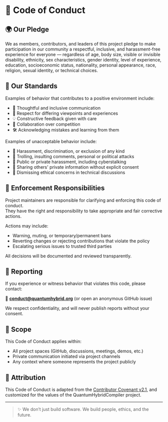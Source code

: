 # 💬 Code of Conduct

## 🌍 Our Pledge

We as members, contributors, and leaders of this project pledge to make participation in our community a respectful, inclusive, and harassment-free experience for everyone — regardless of age, body size, visible or invisible disability, ethnicity, sex characteristics, gender identity, level of experience, education, socioeconomic status, nationality, personal appearance, race, religion, sexual identity, or technical choices.

## 🤝 Our Standards

Examples of behavior that contributes to a positive environment include:

- 🧠 Thoughtful and inclusive communication
- 🙌 Respect for differing viewpoints and experiences
- 💡 Constructive feedback given with care
- 👥 Collaboration over competition
- 🛠️ Acknowledging mistakes and learning from them

Examples of unacceptable behavior include:

- 🚫 Harassment, discrimination, or exclusion of any kind
- 🚫 Trolling, insulting comments, personal or political attacks
- 🚫 Public or private harassment, including cyberstalking
- 🚫 Sharing others' private information without explicit consent
- 🚫 Dismissing ethical concerns in technical discussions

## 🔐 Enforcement Responsibilities

Project maintainers are responsible for clarifying and enforcing this code of conduct.  
They have the right and responsibility to take appropriate and fair corrective actions.

Actions may include:

- Warning, muting, or temporary/permanent bans  
- Reverting changes or rejecting contributions that violate the policy  
- Escalating serious issues to trusted third parties  

All decisions will be documented and reviewed transparently.

## 🚨 Reporting

If you experience or witness behavior that violates this code, please contact:

📧 **conduct@quantumhybrid.org** (or open an anonymous GitHub issue)

We respect confidentiality, and will never publish reports without your consent.

## 🤲 Scope

This Code of Conduct applies within:

- All project spaces (GitHub, discussions, meetings, demos, etc.)
- Private communication initiated via project channels
- Any context where someone represents the project publicly

## 🔄 Attribution

This Code of Conduct is adapted from the [Contributor Covenant v2.1](https://www.contributor-covenant.org/version/2/1/code_of_conduct/), and customized for the values of the QuantumHybridCompiler project.

---

> ✨ We don’t just build software. We build people, ethics, and the future.
